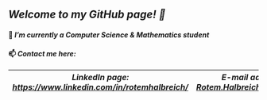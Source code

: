 ## *Welcome to my GitHub page! 👋*

#### 🌱 *I’m currently a Computer Science & Mathematics student*
#### 📫 *Contact me here:*
| *LinkedIn page: https://www.linkedin.com/in/rotemhalbreich/* | *E-mail address: Rotem.Halbreich@gmail.com* |
------------------------------------------------------|----------------------------------------------------
<!--
**RotemHalbreich/RotemHalbreich** is a ✨ _special_ ✨ repository because its `README.md` (this file) appears on your GitHub profile.

![Anurag's github stats](https://github-readme-stats.vercel.app/api?username=RotemHalbreich&hide=prs&show_icons=true&theme=radical)[![Top Langs](https://github-readme-stats.vercel.app/api/top-langs/?username=RotemHalbreich&layout=compact&theme=radical&langs_count=8)](https://github.com/anuraghazra/github-readme-stats)
![Github gif](https://avatars0.githubusercontent.com/u/6667880?s=400&v=4)

Here are some ideas to get you started:

- 🔭 I’m currently working on ...
- 🌱 I’m currently learning ...
- 👯 I’m looking to collaborate on ...
- 🤔 I’m looking for help with ...
- 💬 Ask me about ...
- 📫 How to reach me: ...
- 😄 Pronouns: ...
- ⚡ Fun fact: ...
-->
